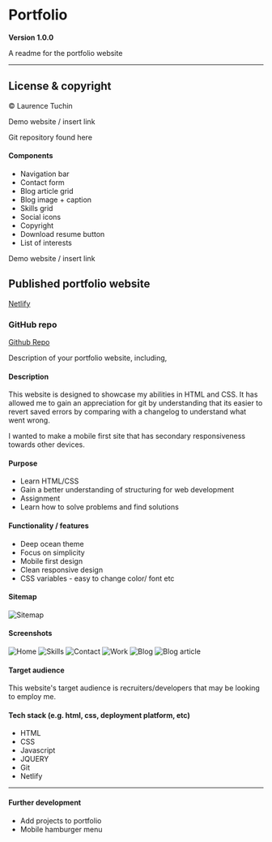 # Portfolio
 

**Version 1.0.0**

A readme for the portfolio website 

---

## License & copyright

&copy; Laurence Tuchin


Demo website / insert link

Git repository found here

#### Components

- Navigation bar
- Contact form
- Blog article grid 
- Blog image + caption
- Skills grid
- Social icons
- Copyright
- Download resume button
- List of interests

Demo website / insert link
## Published portfolio website
[Netlify](https://boring-feynman-4e047e.netlify.app/index.html)

### GitHub repo
[Github Repo](https://github.com/laurencetuchin/portfolio)


Description of your portfolio website, including,

#### Description
This website is designed to showcase my abilities in HTML and CSS. It has allowed me to gain an appreciation for git by understanding that its easier to revert saved errors by comparing with a changelog to understand what went wrong. 

I wanted to make a mobile first site that has secondary responsiveness towards other devices.

#### Purpose
- Learn HTML/CSS
- Gain a better understanding of structuring for web development
- Assignment 
- Learn how to solve problems and find solutions

#### Functionality / features
- Deep ocean theme
- Focus on simplicity
- Mobile first design
- Clean responsive design
- CSS variables - easy to change color/ font etc

#### Sitemap
![Sitemap](https://github.com/laurencetuchin/portfolio/blob/main/src/Sitemap.png)

#### Screenshots

![Home](https://github.com/laurencetuchin/portfolio/blob/main/src/ScreenshotIndex.png)
![Skills](https://github.com/laurencetuchin/portfolio/blob/main/src/ScreenshotSkills.png)
![Contact](https://github.com/laurencetuchin/portfolio/blob/main/src/ScreenshotContact.png)
![Work](https://github.com/laurencetuchin/portfolio/blob/main/src/ScreenshotWork.png)
![Blog](https://github.com/laurencetuchin/portfolio/blob/main/src/ScreenshotBlog.png)
![Blog article](https://github.com/laurencetuchin/portfolio/blob/main/src/ScreenshotBlogPost1.png)

#### Target audience
This website's target audience is recruiters/developers that may be looking to employ me.


#### Tech stack (e.g. html, css, deployment platform, etc)
- HTML
- CSS
- Javascript
- JQUERY
- Git
- Netlify


---

#### Further development

- Add projects to portfolio
- Mobile hamburger menu